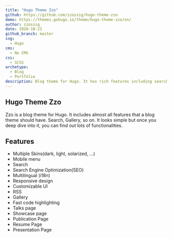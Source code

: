 ```yaml
---
title: "Hugo Theme Zzo"
github: https://github.com/zzossig/hugo-theme-zzo
demo: https://themes.gohugo.io/theme/hugo-theme-zzo/en/
author: zzossig
date: 2020-10-21
github_branch: master
ssg:
  - Hugo
cms:
  - No CMS
css:
  - SCSS
archetype:
  - Blog
  - Portfolio
description: Blog theme for Hugo. It has rich features including search, gallery, resume, talks, showcase, publication, presentation, etc.
---
```


## Hugo Theme Zzo

Zzo is a blog theme for Hugo. It includes almost all features that a blog theme should have. Search, Gallery, so on. It looks simple but once you deep dive into it, you can find out lots of functionalities.

## Features

* Multiple Skins(dark, light, solarized, ...)
* Mobile menu
* Search
* Search Engine Optimization(SEO)
* Multilingual (i18n)
* Responsive design
* Customizable UI
* RSS
* Gallery
* Fast code highlighting
* Talks page
* Showcase page
* Publication Page
* Resume Page
* Presentation Page
